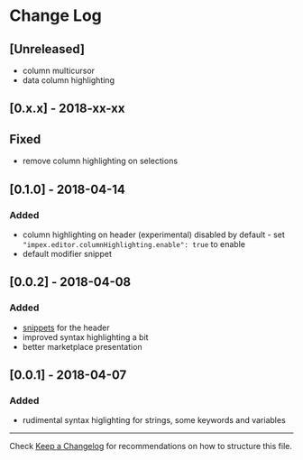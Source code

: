 # Change Log

## [Unreleased]

* column multicursor
* data column highlighting

## [0.x.x] - 2018-xx-xx

## Fixed

* remove column highlighting on selections

## [0.1.0] - 2018-04-14

### Added

* column highlighting on header (experimental) disabled by default - set `"impex.editor.columnHighlighting.enable": true` to enable
* default modifier snippet

## [0.0.2] - 2018-04-08

### Added

* [snippets](docs/Snippets.md) for the header
* improved syntax highlighting a bit
* better marketplace presentation

## [0.0.1] - 2018-04-07

### Added

* rudimental syntax higlighting for strings, some keywords and variables

---
Check [Keep a Changelog](http://keepachangelog.com/) for recommendations on how to structure this file.
